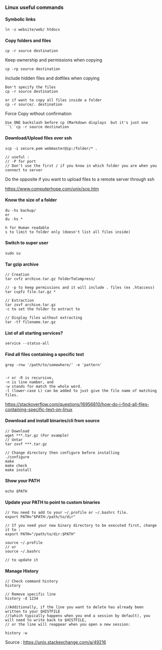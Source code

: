 ### Linux useful commands

#### Symbolic links

```
ln -s website/web/ htdocs
```

#### Copy folders and files

```
cp -r source destination
```

Keep ownership and permissions when copying
```
cp -rp source destination
```

Include hidden files and dotfiles when copying

```
Don't specify the files
cp -r source destination

or if want to copy all files inside a folder
cp -r source/. destination
```

Force Copy without confirmation

```
Use ONE backslash before cp (Markdown displays  but it's just one
``\``cp -r source destination
```


#### Download/Upload files over ssh 

```
scp -i secure.pem webmaster@ip:/folder/* .

// useful :
// -P for port
// Don't use the first / if you know in which folder you are when you connect to server
```

Do the opposite if you want to upload files to a remote server through ssh

https://www.computerhope.com/unix/scp.htm

#### Know the size of a folder

```
du -hs backup/
or
du -hs *

h for Human readable
s to limit to folder only (doesn't list all files inside)
```

#### Switch to super user

```
sudo su
```

#### Tar gzip archive

```
// Creation
tar cvfz archive.tar.gz folderToCompress/

// -p to keep permissions and it will include . files (ex .htaccess)
tar cvpfz file.tar.gz *

// Extraction
tar zxvf archive.tar.gz
-c to set the folder to extract to

// Display files without extracting
tar -tf filename.tar.gz
```

#### List of all starting services?

```
service --status-all
```

#### Find all files containing a specific text

```
grep -rnw '/path/to/somewhere/' -e 'pattern'


-r or -R is recursive,
-n is line number, and
-w stands for match the whole word.
-l (lower-case L) can be added to just give the file name of matching files.

```

https://stackoverflow.com/questions/16956810/how-do-i-find-all-files-containing-specific-text-on-linux

#### Download and install binaries/cli from source

```
// Download 
wget ***.tar.gz (For example)
// Untar
tar zxvf ***.tar.gz

// Change directory then configure before installing
./configure
make
make check
make install

```

#### Show your PATH
```
echo $PATH
```

#### Update your PATH to point to custom binaries
```
// You need to add to your ~/.profile or ~/.bashrc file. 
export PATH="$PATH:/path/to/dir"

// If you need your new binary directory to be executed first, change it to :
export PATH="/path/to/dir:$PATH"

source ~/.profile 
// or
source ~/.bashrc

// to update it 
```

#### Manage History

```
// Check command history
history

// Remove specific line
history -d 1234

//Additionally, if the line you want to delete has already been written to your $HISTFILE
//(which typically happens when you end a session by default), you will need to write back to $HISTFILE, 
// or the line will reappear when you open a new session:
  
history -w

```
Source : https://unix.stackexchange.com/a/49216
